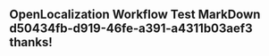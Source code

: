 <properties
ms.topic="hero-topic1"
ms.test1="hero-topic"
ms.test2="test"/>

## OpenLocalization Workflow Test MarkDown d50434fb-d919-46fe-a391-a4311b03aef3 thanks!

